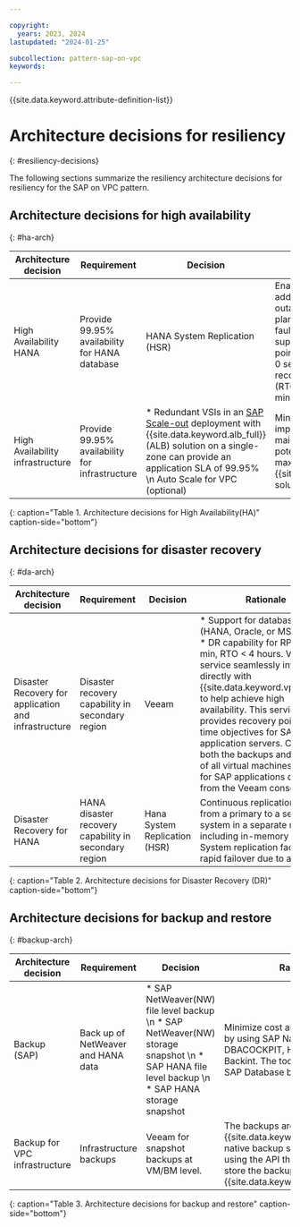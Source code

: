 ```yaml
---

copyright:
  years: 2023, 2024
lastupdated: "2024-01-25"

subcollection: pattern-sap-on-vpc
keywords:

---
```


{{site.data.keyword.attribute-definition-list}}

# Architecture decisions for resiliency
{: #resiliency-decisions}

The following sections summarize the resiliency architecture decisions for resiliency for the SAP on VPC pattern.


## Architecture decisions for high availability
{: #ha-arch}

| Architecture decision | Requirement | Decision | Rationale |
| -------------- | -------------- | -------------- | -------------- |
| High Availability HANA                          | Provide 99.95% availability for HANA database             | HANA System Replication (HSR)                                                                                                                                                                                                                     | Enabling HANA HSR addresses SAP HANA outage reduction due to planned maintenance, faults, and disasters. It supports a recovery point objective (RPO) of 0 seconds and a recovery time objective (RTO) measured in minutes.                                                                                                                                               |
| High Availability infrastructure                | Provide 99.95% availability for infrastructure        | * Redundant VSIs in an [SAP Scale-out](/docs/sap?topic=sap-refarch-hana-scaleout#network-layout-for-scale-out-configurations-2) deployment with {{site.data.keyword.alb_full}} (ALB) solution on a single-zone can provide an application SLA of 99.95% \n Auto Scale for VPC (optional)  | Minimize cost, implementation and maintenance complexity, potential latency and maximize value with {{site.data.keyword.IBM}} solutions.                                                                                                                                                                                                                                                        |
{: caption="Table 1. Architecture decisions for High Availability(HA)" caption-side="bottom"}


## Architecture decisions for disaster recovery
{: #da-arch}

| Architecture decision | Requirement | Decision | Rationale |
| -------------- | -------------- | -------------- | -------------- |
| Disaster Recovery for application and infrastructure | Disaster recovery capability in secondary region      | Veeam                                                                                                                                                                                                                                             | * Support for databases (HANA, Oracle, or MSSQL). \n * DR capability for RPO \< 15 min, RTO \< 4 hours. Veeam service seamlessly integrates directly with {{site.data.keyword.vpc_short}} to help achieve high availability. This service provides recovery points and time objectives for SAP application servers. Controls both the backups and restores of all virtual machines (VMs) for SAP applications directly from the Veeam console.                                                                                                                                                                                                                                                                                                                         |
| Disaster Recovery for HANA                        | HANA disaster recovery capability in secondary region | Hana System Replication (HSR)                                                                                                                                                                                                                     | Continuous replication of data from a primary to a secondary system in a separate region, including in-memory loading. System replication facilitates rapid failover due to a disaster                                                                                                                                                                           |
{: caption="Table 2. Architecture decisions for Disaster Recovery (DR)" caption-side="bottom"}

## Architecture decisions for backup and restore
{: #backup-arch}

| Architecture decision | Requirement | Decision | Rationale |
| -------------- | -------------- | -------------- | -------------- |
| Backup (SAP)                                    | Back up of NetWeaver and HANA data                    | * SAP NetWeaver(NW) file level backup \n * SAP NetWeaver(NW) storage snapshot \n * SAP HANA file level backup \n * SAP HANA storage snapshot                                                                                                                                                                                                                    | Minimize cost and operational ease by using SAP Native tools like DBACOCKPIT, HANACOCKPIT, and Backint. The tools are used to take SAP Database backup.                                                                                                                                                                                                                             |
| Backup for VPC infrastructure                 | Infrastructure backups                                | Veeam for snapshot backups at VM/BM level.                                                                                                                                                                                                        |The backups are integrated with {{site.data.keyword.Bluemix_notm}} native backup solution of Veeam by using the API that's available to store the backup in the {{site.data.keyword.cos_full_notm}}.                                                                                                                                                                                                            |
{: caption="Table 3. Architecture decisions for backup and restore" caption-side="bottom"}
